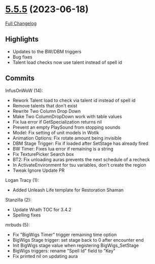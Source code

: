 # [5.5.5](https://github.com/WeakAuras/WeakAuras2/tree/5.5.5) (2023-06-18)

[Full Changelog](https://github.com/WeakAuras/WeakAuras2/compare/5.5.4...5.5.5)

## Highlights

 - Updates to the BW/DBM triggers
- Bug fixes
- Talent load checks now use talent instead of spell id 

## Commits

InfusOnWoW (14):

- Rework Talent load to check via talent id instead of spell id
- Remove talents that don't exist
- Rewrite Two Column Drop Down
- Make Two ColumnDropDown work with table values
- Fix lua error if GetSpecialization returns nil
- Prevent an empty PlaySound from stopping sounds
- Model: Fix setting of unit models in Wotlk
- Animation Options: Fix rotate amount being invisible
- DBM Stage Trigger: Fix if loaded after SetStage has already fired
- BW Timer: Fixes lua error if remaining is a string
- Fix TexturePicker Search box
- BT2: Fix unloading auras prevents the next schedule of a recheck
- In ActivateEnvironment for tsu variables, don't create the region
- Tweak Ignore Update PR

Logan Tracy (1):

- Added Unleash Life template for Restoration Shaman

Stanzilla (2):

- Update Wrath TOC for 3.4.2
- Spelling fixes

mrbuds (5):

- Fix "BigWigs Timer" trigger remaining time option
- BigWigs Stage trigger: set stage back to 0 after encounter end
- Init BigWigs stage value when registering BigWigs_SetStage
- BigWigs triggers: rename "Spell Id" field to "Key"
- Fix printed nil on updating aura

